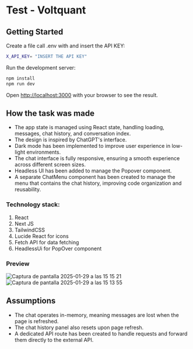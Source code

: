 # Test - Voltquant

## Getting Started

Create a file call .env with and insert the API KEY:
```bash
X_API_KEY= "INSERT THE API KEY"
```
Run the development server:
```bash
npm install
npm run dev
```
Open [http://localhost:3000](http://localhost:3000) with your browser to see the result.

## How the task was made
- The app state is managed using React state, handling loading, messages, chat history, and conversation index.
- The design is inspired by ChatGPT's interface.
- Dark mode has been implemented to improve user experience in low-light environments.
- The chat interface is fully responsive, ensuring a smooth experience across different screen sizes.
- Headless UI has been added to manage the Popover component.
- A separate ChatMenu component has been created to manage the menu that contains the chat history, improving code organization and reusability.
  
### Technology stack:
1. React
2. Next JS
3. TailwindCSS
4. Lucide React for icons
5. Fetch API for data fetching
6. HeadlessUi for PopOver component
### Preview
  ![Captura de pantalla 2025-01-29 a las 15 15 21](https://github.com/user-attachments/assets/2169d18b-7897-4863-818d-682c1b2b5320)
  ![Captura de pantalla 2025-01-29 a las 15 13 55](https://github.com/user-attachments/assets/1f4124a9-d8d3-4ea1-90b6-1e98d0a38512)


## Assumptions
- The chat operates in-memory, meaning messages are lost when the page is refreshed.
- The chat history panel also resets upon page refresh.
- A dedicated API route has been created to handle requests and forward them directly to the external API.
